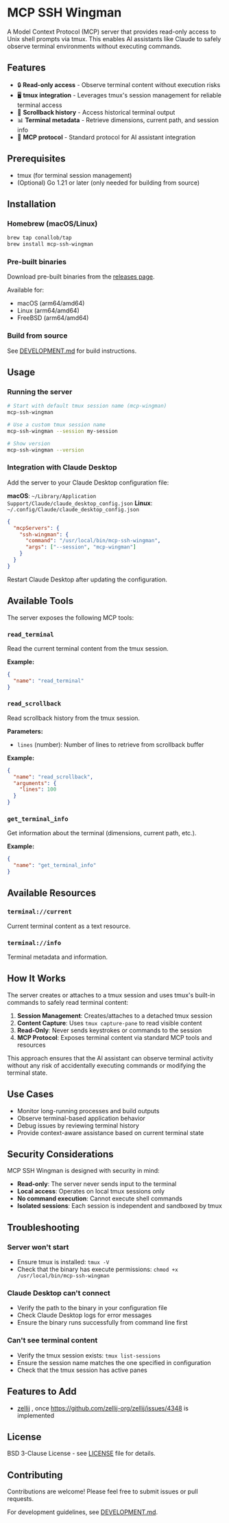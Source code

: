 # MCP SSH Wingman

A Model Context Protocol (MCP) server that provides read-only access to Unix shell prompts via tmux. This enables AI assistants like Claude to safely observe terminal environments without executing commands.

## Features

- 🔒 **Read-only access** - Observe terminal content without execution risks
- 🖥️ **tmux integration** - Leverages tmux's session management for reliable terminal access
- 📜 **Scrollback history** - Access historical terminal output
- 📊 **Terminal metadata** - Retrieve dimensions, current path, and session info
- 🔌 **MCP protocol** - Standard protocol for AI assistant integration

## Prerequisites

- tmux (for terminal session management)
- (Optional) Go 1.21 or later (only needed for building from source)

## Installation

### Homebrew (macOS/Linux)

```bash
brew tap conallob/tap
brew install mcp-ssh-wingman
```

### Pre-built binaries

Download pre-built binaries from the [releases page](https://github.com/conallob/mcp-ssh-wingman/releases).

Available for:
- macOS (arm64/amd64)
- Linux (arm64/amd64)
- FreeBSD (arm64/amd64)

### Build from source

See [DEVELOPMENT.md](DEVELOPMENT.md) for build instructions.

## Usage

### Running the server

```bash
# Start with default tmux session name (mcp-wingman)
mcp-ssh-wingman

# Use a custom tmux session name
mcp-ssh-wingman --session my-session

# Show version
mcp-ssh-wingman --version
```

### Integration with Claude Desktop

Add the server to your Claude Desktop configuration file:

**macOS**: `~/Library/Application Support/Claude/claude_desktop_config.json`
**Linux**: `~/.config/Claude/claude_desktop_config.json`

```json
{
  "mcpServers": {
    "ssh-wingman": {
      "command": "/usr/local/bin/mcp-ssh-wingman",
      "args": ["--session", "mcp-wingman"]
    }
  }
}
```

Restart Claude Desktop after updating the configuration.

## Available Tools

The server exposes the following MCP tools:

### `read_terminal`
Read the current terminal content from the tmux session.

**Example:**
```json
{
  "name": "read_terminal"
}
```

### `read_scrollback`
Read scrollback history from the tmux session.

**Parameters:**
- `lines` (number): Number of lines to retrieve from scrollback buffer

**Example:**
```json
{
  "name": "read_scrollback",
  "arguments": {
    "lines": 100
  }
}
```

### `get_terminal_info`
Get information about the terminal (dimensions, current path, etc.).

**Example:**
```json
{
  "name": "get_terminal_info"
}
```

## Available Resources

### `terminal://current`
Current terminal content as a text resource.

### `terminal://info`
Terminal metadata and information.

## How It Works

The server creates or attaches to a tmux session and uses tmux's built-in commands to safely read terminal content:

1. **Session Management**: Creates/attaches to a detached tmux session
2. **Content Capture**: Uses `tmux capture-pane` to read visible content
3. **Read-Only**: Never sends keystrokes or commands to the session
4. **MCP Protocol**: Exposes terminal content via standard MCP tools and resources

This approach ensures that the AI assistant can observe terminal activity without any risk of accidentally executing commands or modifying the terminal state.

## Use Cases

- Monitor long-running processes and build outputs
- Observe terminal-based application behavior
- Debug issues by reviewing terminal history
- Provide context-aware assistance based on current terminal state

## Security Considerations

MCP SSH Wingman is designed with security in mind:

- **Read-only**: The server never sends input to the terminal
- **Local access**: Operates on local tmux sessions only
- **No command execution**: Cannot execute shell commands
- **Isolated sessions**: Each session is independent and sandboxed by tmux

## Troubleshooting

### Server won't start
- Ensure tmux is installed: `tmux -V`
- Check that the binary has execute permissions: `chmod +x /usr/local/bin/mcp-ssh-wingman`

### Claude Desktop can't connect
- Verify the path to the binary in your configuration file
- Check Claude Desktop logs for error messages
- Ensure the binary runs successfully from command line first

### Can't see terminal content
- Verify the tmux session exists: `tmux list-sessions`
- Ensure the session name matches the one specified in configuration
- Check that the tmux session has active panes


## Features to Add

- [zellij](https://github.com/zellij-org/zellij/) , once https://github.com/zellij-org/zellij/issues/4348 is implemented

## License

BSD 3-Clause License - see [LICENSE](LICENSE) file for details.

## Contributing

Contributions are welcome! Please feel free to submit issues or pull requests.

For development guidelines, see [DEVELOPMENT.md](DEVELOPMENT.md).
